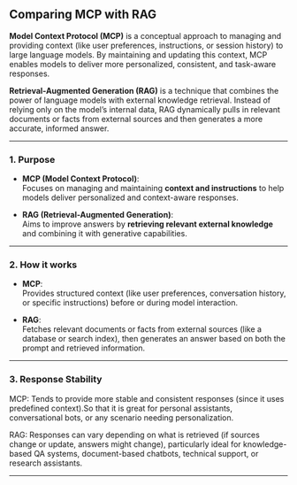 ## Comparing MCP with RAG
**Model Context Protocol (MCP)** is a conceptual approach to managing and providing context (like user preferences, instructions, or session history) to large language models. By maintaining and updating this context, MCP enables models to deliver more personalized, consistent, and task-aware responses.

**Retrieval-Augmented Generation (RAG)** is a technique that combines the power of language models with external knowledge retrieval. Instead of relying only on the model’s internal data, RAG dynamically pulls in relevant documents or facts from external sources and then generates a more accurate, informed answer.

---

### 1. Purpose

- **MCP (Model Context Protocol)**:  
  Focuses on managing and maintaining **context and instructions** to help models deliver personalized and context-aware responses.

- **RAG (Retrieval-Augmented Generation)**:  
  Aims to improve answers by **retrieving relevant external knowledge** and combining it with generative capabilities.

---

### 2. How it works

- **MCP**:  
  Provides structured context (like user preferences, conversation history, or specific instructions) before or during model interaction.  
  

- **RAG**:  
  Fetches relevant documents or facts from external sources (like a database or search index), then generates an answer based on both the prompt and retrieved information.

---

### 3. Response Stability
MCP:
Tends to provide more stable and consistent responses (since it uses predefined context).So that it is great for personal assistants, conversational bots, or any scenario needing personalization.

RAG:
Responses can vary depending on what is retrieved (if sources change or update, answers might change), particularly ideal for knowledge-based QA systems, document-based chatbots, technical support, or research assistants.

---
